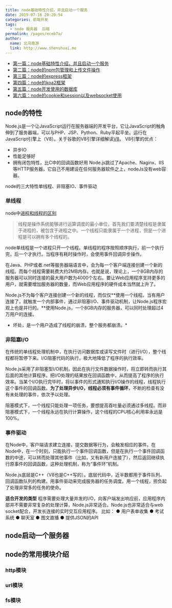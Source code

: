 ```yaml
---
title: node基础特性介绍，并且启动一个服务
date: 2019-07-16 20:20:54
categories: 前端开发
tags: 
  - node 服务器  后端
permalink: /pages/eceb7a/
author: 
  name: 北鸟南游
  link: http://www.shenshuai.me
---
```

*  [第一篇：node基础特性介绍，并且启动一个服务](http://www.shenshuai.me/2019/07/16/node基础入门一/)
*  [第二篇：node的npm包管理和上传文件操作](http://www.shenshuai.me/2019/07/20/node基础入门二/)
*  [第三篇：node的express框架](http://www.shenshuai.me/2019/07/26/node基础入门三/)
*  [第四篇：node的koa2框架](http://www.shenshuai.me/2019/07/30/node基础入门四/)
*  [第五篇：node开发使用的数据库](http://www.shenshuai.me/2019/08/03/node基础入门五/)
*  [第六篇：node的cookie和session以及websocket使用](http://www.shenshuai.me/2019/08/10/node基础入门六/)

## node的特性

Node.js是一个让JavaScript运行在服务器端的开发平台，它让JavaScript的触角伸到了服务器端，可以与PHP、JSP、Python、Ruby平起平坐。运行在JavaScript引擎上（V8）。关于谷歌的V8引擎详细解读[V8](https://www.jianshu.com/p/47afd0ac17fd)。
V8引擎的优点：
* 异步IO
* 性能足够好
* 拥有闭包特性，比C中的回调函数好用
Node.js跳过了Apache、Naginx、IIS等HTTP服务器，它自己不用建设在任何服务器软件之上，nodeJs没有web容器。

node的三大特性单线程、非阻塞IO、事件驱动
### 单线程
node中[进程和线程的区别](http://www.imooc.com/article/290632?block_id=tuijian_wz)
> 线程是操作系统能够进行运算调度的最小单位，首先我们要清楚线程是隶属于进程的，被包含于进程之中。一个线程只能隶属于一个进程，但是一个进程是可以拥有多个线程的。

node单线程是一个进程只开一个线程。单线程的程序按照顺序执行，前一个执行完，后一个才执行。当程序有耗时操作时，会使用事件回调异步操作。

在Java、PHP或者.net等服务器端语言中，会为每一个客户端连接创建一个新的线程。而每个线程需要耗费大约2MB内存。也就是说，理论上，一个8GB内存的服务器可以同时连接的最大用户数为4000个左右。要让Web应用程序支持更多的用户，就需要增加服务器的数量，而Web应用程序的硬件成本当然就上升了。

Node.js不为每个客户连接创建一个新的线程，而仅仅**使用一个线程。当有用户连接了，就触发一个内部事件，通过非阻塞I/O、事件驱动机制，让Node.js程序宏观上也是并行的。**使用Node.js，一个8GB内存的服务器，可以同时处理超过4万用户的连接。

* 坏处，是一个用户造成了线程的崩溃，整个服务都崩溃。*

### 非阻塞I/O
在传统的单线程处理机制中，在执行访问数据库或读写文件时（进行I/O），整个线程都将暂停下来。I/O阻塞代码的执行，极大地降低了程序的执行效率。

Node.js采用了非阻塞型I/O机制，因此在执行文件数据操作时，将立即转而执行其后面的其他计算程序。把I/O处理的结果放在回调函数中，从而提高了程序的执行效率。当某个I/O执行完毕时，将以事件的形式通知执行I/O操作的线程，线程执行这个事件的回调函数。**为了处理异步I/O，线程必须有事件循环**，不断的检查有没有未处理的事件，依次予以处理。

阻塞模式下，一个线程只能处理一项任务，要想提高吞吐量必须通过多线程。而非阻塞模式下，一个线程永远在执行计算操作，这个线程的CPU核心利用率永远是100%。

### 事件驱动
在Node中，客户端请求建立连接，提交数据等行为，会触发相应的事件。在Node中，在一个时刻，只能执行一个事件回调函数，但是在执行一个事件回调函数的中途，可以转而处理其他事件（比如，又有新用户连接了），然后返回继续执行原事件的回调函数，这种处理机制，称为“事件环”机制。

Node.js底层是C++（V8也是C++写的）。底层代码中，近半数都用于事件队列、回调函数队列的构建。用事件驱动来完成服务器的任务调度。用一个线程，担负起了处理非常多的任务的使命。

**适合开发的类型**
程序需要处理大量并发的I/O，向客户端发出响应前，应用程序内部并不需要非常复杂的处理计算，Node.js非常适合。Node.js也非常适合与web socket配合，开发长连接的实时交互应用程序。
比如：
● 用户表单收集
● 考试系统
● 聊天室
● 图文直播
● 提供JSON的API

## node启动一个服务器


## node的常用模块介绍

### http模块

### url模块


### fs模块



